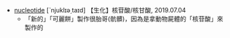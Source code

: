 - [nucleotide](https://tw.dictionary.search.yahoo.com/search?p=nucleotide) [ˋnjuklɪə͵taɪd] 【生化】核苷酸/核甘酸, 2019.07.04
  - 「新的」「可麗餅」製作很胎哥(骯髒)，因為是拿動物屍體的「核苷酸」來製作的

